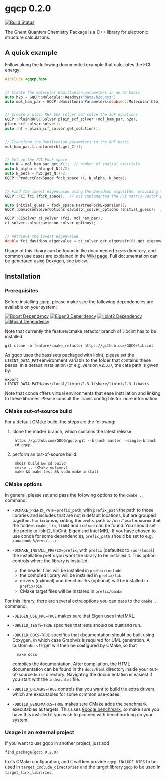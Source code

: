 # gqcp 0.2.0
[![Build Status](https://travis-ci.org/GQCG/gqcp.svg?branch=master)](https://travis-ci.org/GQCG/gqcp)

The Ghent Quantum Chemistry Package is a C++ library for electronic structure calculations.



## A quick example

Follow along the following documented example that calculates the FCI energy:

```cpp
#include <gqcp.hpp>


// Create the molecular Hamiltonian parameters in an AO basis
auto h2o = GQCP::Molecule::Readxyz("data/h2o.xyz");
auto mol_ham_par = GQCP::HamiltonianParameters<double>::Molecular(h2o, "STO-3G");


// Create a plain RHF SCF solver and solve the SCF equations
GQCP::PlainRHFSCFSolver plain_scf_solver (mol_ham_par, h2o);
plain_scf_solver.solve();
auto rhf = plain_scf_solver.get_solution();


// Transform the Hamiltonian parameters to the RHF basis
mol_ham_par.transform(rhf.get_C());


// Set up the FCI Fock space
auto K = mol_ham_par.get_K();  // number of spatial orbitials
auto N_alpha = h2o.get_N()/2;
auto N_beta = h2o.get_N()/2;
GQCP::ProductFockSpace fock_space (K, N_alpha, N_beta);


// Find the lowest eigenvalue using the Davidson algorithm, providing the Hartree-Fock initial guess
GQCP::FCI fci (fock_space);  // has implemented the FCI matrix-vector product

auto initial_guess = fock_space.HartreeFockExpansion();
GQCP::DavidsonSolverOptions davidson_solver_options (initial_guess);  // number of requested eigenpairs defaults to 1

GQCP::CISolver ci_solver (fci, mol_ham_par);
ci_solver.solve(davidson_solver_options);


// Retrieve the lowest eigenvalue
double fci_davidson_eigenvalue = ci_solver.get_eigenpair(0).get_eigenvalue();
```

Usage of this library can be found in the documented `tests` directory, and common use cases are explained in the [Wiki page](https://github.com/GQCG/gqcp/wiki/Common-use-cases). Full documentation can be generated using Doxygen, see below.



## Installation

### Prerequisites

Before installing gqcp, please make sure the following dependencies are available on your system:

[![Boost Dependency](https://img.shields.io/badge/Boost-1.65.1+-000000.svg)](http://www.boost.org)
[![Eigen3 Dependency](https://img.shields.io/badge/Eigen-3.3.4+-000000.svg)](http://eigen.tuxfamily.org/index.php?title=Main_Page)
[![libint2 Dependency](https://img.shields.io/badge/libint-2.3.1+-000000.svg)](https://github.com/evaleev/libint)
[![libcint Dependency](https://img.shields.io/badge/libcint-3.0.17+-000000.svg)](https://github.com/GQCG/libcint)

Note that currently the feature/cmake_refactor branch of Libcint has to be installed.

    git clone -b feature/cmake_refactor https://github.com/GQCG/libcint

As gqcp uses the bassisets packaged with libint, please set the `LIBINT_DATA_PATH` environment variable to the folder that contains these bases. In a default installation (of e.g. version v2.3.1), the data path is given by:

    export LIBINT_DATA_PATH=/usr/local/libint/2.3.1/share/libint/2.3.1/basis

Note that conda offers virtual environments that ease installation and linking to these libraries. Please consult the Travis config file for more information.

### CMake out-of-source build

For a default CMake build, the steps are the following:

1. clone the master branch, which contains the latest release

        https://github.com/GQCG/gqcp.git --branch master --single-branch
        cd gqcp

2. perform an out-of-source build:

        mkdir build && cd build
        cmake .. (CMake options)
        make && make test && sudo make install

### CMake options

In general, please set and pass the following options to the `cmake ..` command:

* `-DCMAKE_PREFIX_PATH=prefix_path`, with `prefix_path` the path to those libraries and includes that are not in default locations, but are grouped together.
   For instance, setting the prefix_path to `/usr/local` ensures that the folders `cmake`, `lib`, `lib64` and `include` can be found.
   You should set the prefix to libInt2, libCint, Eigen and Intel MKL.
   If you have chosen to use conda for some dependencies, `prefix_path` should be set to e.g. `/anaconda3/envs/.../`

* `-DCMAKE_INSTALL_PREFIX=prefix`, with `prefix` (defaulted to `/usr/local`) the installation prefix you want the library to be installed it. This option controls where the library is installed:
    * the header files will be installed in `prefix/include`
    * the compiled library will be installed in `prefix/lib`
    * drivers (optional) and benchmarks (optional) will be installed in `prefix/bin`
    * CMake target files will be installed in `prefix/cmake`

For this library, there are several extra options you can pass to the `cmake ..` command:

* `-DEIGEN_USE_MKL=TRUE` makes sure that Eigen uses Intel MKL.

* `-DBUILD_TESTS=TRUE` specifies that tests should be built and run.

* `-DBUILD_DOCS=TRUE` specifies that documentation should be built using Doxygen, in which case Graphviz is required for UML generation. A custom `docs` target will then be configured by CMake, so that

        make docs
    
    compiles the documentation. After compilation, the HTML documentation can be found in the `docs/html` directory inside your out-of-source `build` directory. Navigating the documentation is easiest if you start with the `index.html` file.


* `-DBUILD_DRIVERS=TRUE` controls that you want to build the extra drivers, which are executables for some common use-cases.


* `-DBUILD_BENCHMARKS=TRUE` makes sure CMake adds the benchmark executables as targets. This uses [Google benchmark](https://github.com/google/benchmark), so make sure you have this installed if you wish to proceed with benchmarking on your system.


### Usage in an external project

If you want to use gqcp in another project, just add

    find_package(gqcp 0.2.0)

to its CMake configuration, and it will ben provide  `gqcp_INCLUDE_DIRS` to be used in `target_include_directories` and the target library `gqcp` to be used in `target_link_libraries`.

